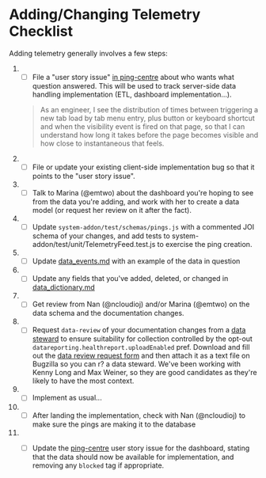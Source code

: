 # Adding/Changing Telemetry Checklist

Adding telemetry generally involves a few steps:

1. - [ ] File a "user story issue" [in ping-centre](https://github.com/mozilla/ping-centre) about who wants what question answered.  This will be used to track server-side data handling implementation (ETL, dashboard implementation...).

    > As an engineer, I see the distribution of times between triggering a new tab load by tab menu entry, plus button or keyboard shortcut and when the visibility event is fired on that page, so that I can understand how long it takes before the page becomes visible and how close to instantaneous that feels.

1. - [ ] File or update your existing client-side implementation bug so that it points to the "user story issue".
1. - [ ] Talk to Marina (@emtwo) about the dashboard you're hoping to see from the data you're adding, and work with her to create a data model (or request her review on it after the fact).
1. - [ ] Update `system-addon/test/schemas/pings.js` with a commented JOI schema of your changes, and add tests to system-addon/test/unit/TelemetryFeed.test.js to exercise the ping creation.
1. - [ ] Update [data_events.md](data_events.md) with an example of the data in question
1. - [ ] Update any fields that you've added, deleted, or changed in [data_dictionary.md](data_dictionary.md)
1. - [ ] Get review from Nan (@ncloudioj) and/or Marina (@emtwo) on the data schema and the documentation changes.
1. - [ ] Request `data-review` of your documentation changes from a [data steward](https://wiki.mozilla.org/Firefox/Data_Collection) to ensure suitability for collection controlled by the opt-out `datareporting.healthreport.uploadEnabled` pref. Download and fill out the [data review request form](https://github.com/mozilla/data-review/blob/master/request.md) and then attach it as a text file on Bugzilla so you can r? a data steward. We've been working with Kenny Long and Max Weiner, so they are good candidates as they're likely to have the most context.
1. - [ ] Implement as usual...
1. - [ ] After landing the implementation, check with Nan (@ncloudioj) to make sure the pings are making it to the database
1. - [ ] Update the [ping-centre](https://github.com/mozilla/ping-centre/issues) user story issue for the dashboard, stating that the data should now be available for implementation, and removing any `blocked` tag if appropriate.

